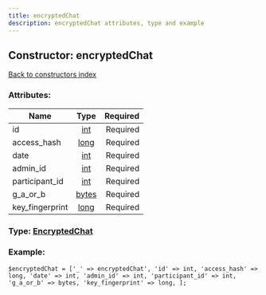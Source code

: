 ```yaml
---
title: encryptedChat
description: encryptedChat attributes, type and example
---
```

## Constructor: encryptedChat  
[Back to constructors index](index.md)



### Attributes:

| Name     |    Type       | Required |
|----------|:-------------:|---------:|
|id|[int](../types/int.md) | Required|
|access\_hash|[long](../types/long.md) | Required|
|date|[int](../types/int.md) | Required|
|admin\_id|[int](../types/int.md) | Required|
|participant\_id|[int](../types/int.md) | Required|
|g\_a\_or\_b|[bytes](../types/bytes.md) | Required|
|key\_fingerprint|[long](../types/long.md) | Required|



### Type: [EncryptedChat](../types/EncryptedChat.md)


### Example:

```
$encryptedChat = ['_' => encryptedChat', 'id' => int, 'access_hash' => long, 'date' => int, 'admin_id' => int, 'participant_id' => int, 'g_a_or_b' => bytes, 'key_fingerprint' => long, ];
```